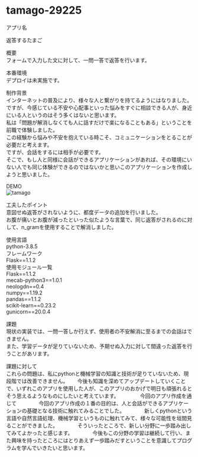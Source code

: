 # tamago-29225
アプリ名

返答するたまご

概要  
フォームで入力した文に対して、一問一答で返答を行います。  

本番環境  
デプロイは未実施です。  

制作背景  
インターネットの普及により、様々な人と繋がりを持てるようにはなりました。  
ですが、今感じている不安や心配事といった悩みをすぐに相談できる人が、身近にいる人というのはそう多くはないと思います。  
私は「問題が解消しなくても人に話すだけで楽になることもある」ということを前職で体験しました。  
この経験から悩みや不安を抱えている時こそ、コミュニケーションをとることが必要だと考えます。  
ですが、会話をするには相手が必要です。  
そこで、もし人と同様に会話ができるアプリケーションがあれば、その環境にいない人でも同じ体験ができるのではないかと思いこのアプリケーションを作成しようと思いました。  


DEMO  
![tamago](https://user-images.githubusercontent.com/69794984/95052187-7735cc00-0729-11eb-9408-c7b2e85c1e9d.gif)  
  
工夫したポイント  
意図せぬ返答がされないように、都度データの追加を行いました。  
お腹が痛いとお腹が減ったといった似たような言葉で、同じ返答がされるのに対して、n_gramを使用することで解消しました。  
          
使用言語  
python-3.8.5  
フレームワーク  
Flask==1.1.2  
使用モジュール一覧  
Flask==1.1.2  
mecab-python3==1.0.1  
neologdn==0.4  
numpy==1.19.2  
pandas==1.1.2  
scikit-learn==0.23.2  
gunicorn==20.0.4  
  
課題  
現状の実装では、一問一答しか行えず、使用者の不安解消に至るまでの会話はできません。  
また、学習データが足りていないため、予期せぬ入力に対して間違った返答を行うことがあリます。  
  
課題に対して　　  
これらの問題は、私にpythonと機械学習の知識と技術が足りていないため、現段階では改善できません。　　
今後も知識を深めてアップデートしていくことで、いずれこのアプリを使用した人が、このアプリのおかげで明日も頑張れるとそう思えるようなものにしたいと考えています。　　
　　
今回のアプリ作成を通じて　　　　
今回のアプリ作成の１番の目的は、人と会話ができるアプリケーションの基礎となる技術に触れてみることでした。　　　　
新しくpythonという言語や自然言語処理、機械学習というものに触れてみて、様々な可能性を垣間見ることができました。　　　　
そういったところで、新しい分野に一歩踏み出してみてよかったと感じます。　　　　
今後もこの分野の学習は継続して行い、また興味を持ったところにはとりあえず一歩踏みだすということを意識してプログラムを学んでいきたいと思います。　　　　


